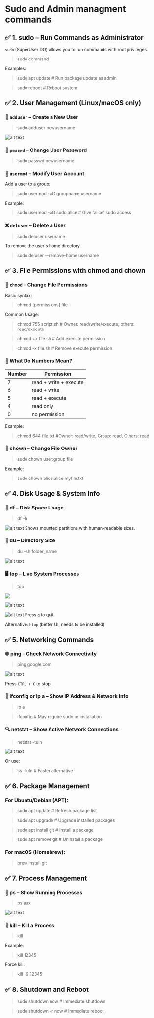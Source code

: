# Sudo and Admin managment commands
## ✅ 1. sudo – Run Commands as Administrator
`sudo` (SuperUser DO) allows you to run commands with root privileges.
>sudo command

Examples:
>sudo apt update      # Run package update as admin

>sudo reboot          # Reboot system

## ✅ 2. User Management (Linux/macOS only)
### 👤 `adduser` – Create a New User
>sudo adduser newusername

![alt text](<Screenshot from 2025-08-28 22-35-28.png>)
### 🔑 `passwd` – Change User Password
>sudo passwd newusername


### 👥 `usermod` – Modify User Account
Add a user to a group:
>sudo usermod -aG groupname username

Example:
>sudo usermod -aG sudo alice     # Give 'alice' sudo access

### ❌ `deluser` – Delete a User
>sudo deluser username

To remove the user's home directory
>sudo deluser --remove-home username

## ✅ 3. File Permissions with chmod and chown
### 🔐 `chmod` – Change File Permissions
Basic syntax:
>chmod [permissions] file

Common Usage:
>chmod 755 script.sh     # Owner: read/write/execute; others: read/execute

>chmod +x file.sh        # Add execute permission

>chmod -x file.sh        # Remove execute permission

### 🔢 What Do Numbers Mean?
| Number | Permission             |
| ------ | ---------------------- |
| 7      | read + write + execute |
| 6      | read + write           |
| 5      | read + execute         |
| 4      | read only              |
| 0      | no permission          |

Example:
>chmod 644 file.txt
#Owner: read/write, Group: read, Others: read

### 👑 chown – Change File Owner
>sudo chown user:group file

Example:
>sudo chown alice:alice myfile.txt
## ✅ 4. Disk Usage & System Info
### 💽 df – Disk Space Usage
>df -h

![alt text](<Screenshot from 2025-08-28 22-46-03.png>)
Shows mounted partitions with human-readable sizes.
### 📁 du – Directory Size
>du -sh folder_name

![alt text](<Screenshot from 2025-08-28 22-48-38.png>)

### 🖥️ top – Live System Processes
>top

![
](<Screenshot from 2025-08-28 22-49-44.png>)

![alt text](<Screenshot from 2025-08-28 22-49-58.png>)

![alt text](<Screenshot from 2025-08-28 22-50-07.png>)
Press `q` to quit.

Alternative: `htop` (better UI, needs to be installed)
## ✅ 5. Networking Commands
### 🌐 ping – Check Network Connectivity
>ping google.com

![alt text](<Screenshot from 2025-08-28 22-52-09.png>)

Press `CTRL + C` to stop.
### 📶 ifconfig or ip a – Show IP Address & Network Info
>ip a

>ifconfig   # May require sudo or installation

### 🔍 netstat – Show Active Network Connections
>netstat -tuln

![alt text](<Screenshot from 2025-08-28 22-55-52.png>)

Or use:
>ss -tuln   # Faster alternative

## ✅ 6. Package Management
### For Ubuntu/Debian (APT):
>sudo apt update            # Refresh package list

>sudo apt upgrade           # Upgrade installed packages

>sudo apt install git       # Install a package

>sudo apt remove git        # Uninstall a package

### For macOS (Homebrew):
>brew install git

## ✅ 7. Process Management
### 🔎 ps – Show Running Processes
>ps aux

![alt text](<Screenshot from 2025-08-28 22-57-23.png>)

### 🔫 kill – Kill a Process
>kill <PID>


Example:
>kill 12345

Force kill:
>kill -9 12345
## ✅ 8. Shutdown and Reboot
>sudo shutdown now        # Immediate shutdown

>sudo shutdown -r now     # Immediate reboot
